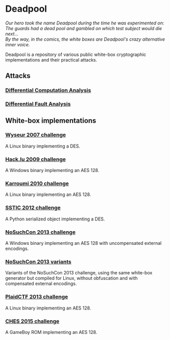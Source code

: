 # Deadpool
*Our hero took the name Deadpool during the time he was experimented on:  
The guards had a dead pool and gambled on which test subject would die next...  
By the way, in the comics, the white boxes are Deadpool's crazy alternative inner voice.*

Deadpool is a repository of various public white-box cryptographic implementations and their practical attacks.

## Attacks

### [Differential Computation Analysis](README_dca.md)

### [Differential Fault Analysis](README_dfa.md)

## White-box implementations

### [Wyseur 2007 challenge](wbs_des_wyseur2007)

A Linux binary implementing a DES.

### [Hack.lu 2009 challenge](wbs_aes_hacklu2009)

A Windows binary implementing an AES 128.

### [Karroumi 2010 challenge](wbs_aes_karroumi2010)

A Linux binary implementing an AES 128.

### [SSTIC 2012 challenge](wbs_des_sstic2012)

A Python serialized object implementing a DES.

### [NoSuchCon 2013 challenge](wbs_aes_nsc2013)

A Windows binary implementing an AES 128 with uncompensated external encodings.

### [NoSuchCon 2013 variants](wbs_aes_nsc2013_variants)

Variants of the NoSuchCon 2013 challenge, using the same white-box generator but compiled for Linux, without obfuscation and with compensated external encodings.

### [PlaidCTF 2013 challenge](wbs_aes_plaidctf2013)

A Linux binary implementing an AES 128.

### [CHES 2015 challenge](wbs_aes_ches2015)

A GameBoy ROM implementing an AES 128.
